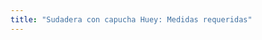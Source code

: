 ```yaml
---
title: "Sudadera con capucha Huey: Medidas requeridas"
---
```


<DesignMeasurements design='huey' />
